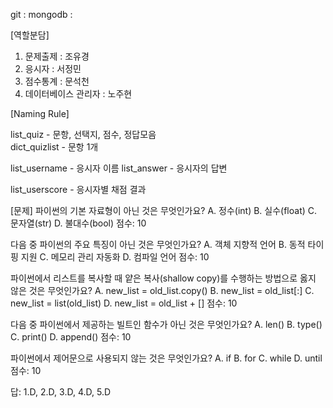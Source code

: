 git : 
mongodb : 


[역할분담]
1. 문제출제 : 조유경
2. 응시자 : 서정민
3. 점수통계 : 문석천
4. 데이터베이스 관리자 : 노주현

[Naming Rule]

list_quiz - 문항, 선택지, 점수, 정답모음  
dict_quizlist - 문항 1개

list_username - 응시자 이름
list_answer - 응시자의 답변

list_userscore - 응시자별 채점 결과

[문제]
파이썬의 기본 자료형이 아닌 것은 무엇인가요?
A. 정수(int)
B. 실수(float)
C. 문자열(str)
D. 불대수(bool)
점수: 10

다음 중 파이썬의 주요 특징이 아닌 것은 무엇인가요?
A. 객체 지향적 언어
B. 동적 타이핑 지원
C. 메모리 관리 자동화
D. 컴파일 언어
점수: 10

파이썬에서 리스트를 복사할 때 얕은 복사(shallow copy)를 수행하는 방법으로 옳지 않은 것은 무엇인가요?
A. new_list = old_list.copy()
B. new_list = old_list[:]
C. new_list = list(old_list)
D. new_list = old_list + []
점수: 10

다음 중 파이썬에서 제공하는 빌트인 함수가 아닌 것은 무엇인가요?
A. len()
B. type()
C. print()
D. append()
점수: 10

파이썬에서 제어문으로 사용되지 않는 것은 무엇인가요?
A. if
B. for
C. while
D. until
점수: 10

답: 1.D, 2.D, 3.D, 4.D, 5.D